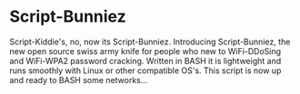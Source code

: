 # Script-Bunniez
Script-Kiddie's, no, now its Script-Bunniez. Introducing Script-Bunniez, the new open source swiss army knife for people who new to WiFi-DDoSing and WiFi-WPA2 password cracking. Written in BASH it is lightweight and runs smoothly with Linux or other compatible OS's. This script is now up and ready to BASH some networks...
